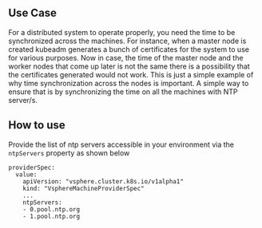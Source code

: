 ## Use Case
For a distributed system to operate properly, you need the time to be synchronized across the machines. For instance, when a master node is created kubeadm generates a bunch of certificates for the system to use for various purposes. Now in case, the time of the master node and the worker nodes that come up later is not the same there is a possibility that the certificates generated would not work. This is just a simple example of why time synchronization across the nodes is important. A simple way to ensure that is by synchronizing the time on all the machines with NTP server/s.

## How to use
Provide the list of ntp servers accessible in your environment via the `ntpServers` property as shown below
```
providerSpec:
  value:
    apiVersion: "vsphere.cluster.k8s.io/v1alpha1"
    kind: "VsphereMachineProviderSpec"
    ...
    ntpServers:
    - 0.pool.ntp.org
    - 1.pool.ntp.org
```

